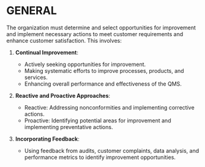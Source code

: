 # GENERAL

The organization must determine and select opportunities for improvement and implement necessary actions to meet customer requirements and enhance customer satisfaction. This involves:

1. **Continual Improvement**: 
   - Actively seeking opportunities for improvement.
   - Making systematic efforts to improve processes, products, and services.
   - Enhancing overall performance and effectiveness of the QMS.

2. **Reactive and Proactive Approaches**:
   - Reactive: Addressing nonconformities and implementing corrective actions.
   - Proactive: Identifying potential areas for improvement and implementing preventative actions.

3. **Incorporating Feedback**:
   - Using feedback from audits, customer complaints, data analysis, and performance metrics to identify improvement opportunities.

